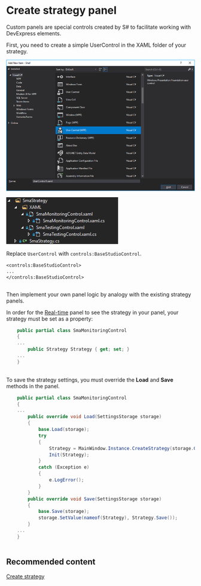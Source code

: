 # Create strategy panel

Custom panels are special controls created by S\# to facilitate working with DevExpress elements.

First, you need to create a simple UserControl in the XAML folder of your strategy.

![Shell custom strategy panel 00](../../images/shell_custom_strategy_panel_00.png)

![Shell custom strategy panel 01](../../images/shell_custom_strategy_panel_01.png)

Replace `UserControl` with `controls:BaseStudioControl`.

```xaml
<controls:BaseStudioControl>
...
</controls:BaseStudioControl>
	  				
```

Then implement your own panel logic by analogy with the existing strategy panels.

In order for the [Real\-time](user_interface/real_time.md) panel to see the strategy in your panel, your strategy must be set as a property:

```cs
	public partial class SmaMonitoringControl
	{
	...
		public Strategy Strategy { get; set; }
	...
	}
		
```

To save the strategy settings, you must override the **Load** and **Save** methods in the panel.

```cs
	public partial class SmaMonitoringControl
	{
	...
		public override void Load(SettingsStorage storage)
		{
			base.Load(storage);
			try
			{
				Strategy = MainWindow.Instance.CreateStrategy(storage.GetValue<SettingsStorage>(nameof(Strategy)));
				Init(Strategy);
			}
			catch (Exception e)
			{
				e.LogError();
			}
		}
		public override void Save(SettingsStorage storage)
		{
			base.Save(storage);
			storage.SetValue(nameof(Strategy), Strategy.Save());
		}
	...
	}
		
```

## Recommended content

[Create strategy](create_strategy.md)

